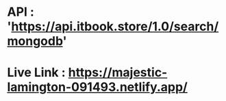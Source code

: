 # API : 'https://api.itbook.store/1.0/search/mongodb'
# Live Link : https://majestic-lamington-091493.netlify.app/
